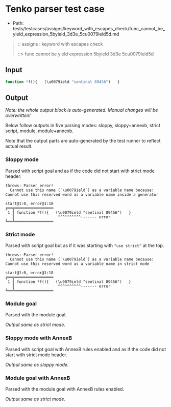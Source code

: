 # Tenko parser test case

- Path: tests/testcases/assigns/keyword_with_escapes_check/func_cannot_be_yield_expression_5byield_3d3e_5cu0079ield5d.md

> :: assigns : keyword with escapes check
>
> ::> func cannot be yield expression 5byield 3d3e 5cu0079ield5d

## Input

`````js
function *f(){   (\u0079ield "sentinal 89456")   }
`````

## Output

_Note: the whole output block is auto-generated. Manual changes will be overwritten!_

Below follow outputs in five parsing modes: sloppy, sloppy+annexb, strict script, module, module+annexb.

Note that the output parts are auto-generated by the test runner to reflect actual result.

### Sloppy mode

Parsed with script goal and as if the code did not start with strict mode header.

`````
throws: Parser error!
  Cannot use this name (`\u0079ield`) as a variable name because: Cannot use this reserved word as a variable name inside a generator

start@1:0, error@1:18
╔══╦═════════════════
 1 ║ function *f(){   (\u0079ield "sentinal 89456")   }
   ║                   ^^^^^^^^^^------- error
╚══╩═════════════════

`````

### Strict mode

Parsed with script goal but as if it was starting with `"use strict"` at the top.

`````
throws: Parser error!
  Cannot use this name (`\u0079ield`) as a variable name because: Cannot use this reserved word as a variable name in strict mode

start@1:0, error@1:18
╔══╦═════════════════
 1 ║ function *f(){   (\u0079ield "sentinal 89456")   }
   ║                   ^^^^^^^^^^------- error
╚══╩═════════════════

`````

### Module goal

Parsed with the module goal.

_Output same as strict mode._

### Sloppy mode with AnnexB

Parsed with script goal with AnnexB rules enabled and as if the code did not start with strict mode header.

_Output same as sloppy mode._

### Module goal with AnnexB

Parsed with the module goal with AnnexB rules enabled.

_Output same as strict mode._
